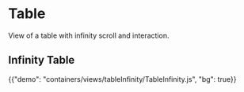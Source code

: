 # Table

<p class="description">View of a table with infinity scroll and interaction.</p>

## Infinity Table

{{"demo": "containers/views/tableInfinity/TableInfinity.js", "bg": true}}